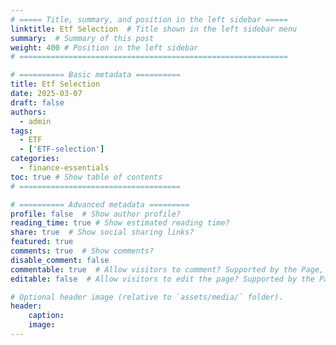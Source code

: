 ```yaml
---
# ===== Title, summary, and position in the left sidebar =====
linktitle: Etf Selection  # Title shown in the left sidebar menu
summary:  # Summary of this post
weight: 400 # Position in the left sidebar
# ============================================================

# ========== Basic metadata ==========
title: Etf Selection
date: 2025-03-07
draft: false
authors:
  - admin
tags:
  - ETF
  - ['ETF-selection']
categories:
  - finance-essentials
toc: true # Show table of contents
# ====================================

# ========== Advanced metadata =========
profile: false  # Show author profile?
reading_time: true # Show estimated reading time?
share: true  # Show social sharing links?
featured: true
comments: true  # Show comments?
disable_comment: false
commentable: true  # Allow visitors to comment? Supported by the Page, Post, and Book content types.
editable: false  # Allow visitors to edit the page? Supported by the Page, Post, and Book content types.

# Optional header image (relative to `assets/media/` folder).
header:
    caption: 
    image:  
---
```

